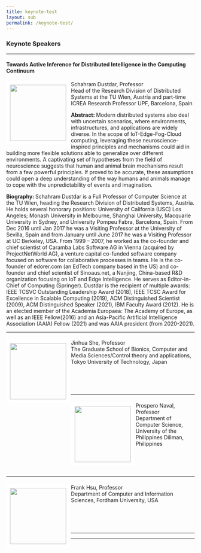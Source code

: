 ```yaml
---
title: keynote-test
layout: sub
permalink: /keynote-test/
---
```




<h3>Keynote Speakers</h3>
<hr/>

<h4>Towards Active Inference for Distributed Intelligence in the Computing Continuum</h4>
<img src="/2024/assets/images/speaker/schahram_dustdar.jpg" align="left" style="border:10px solid white" width="150">Schahram Dustdar, Professor
<br/>
Head of the Research Division of Distributed Systems at the TU Wien, Austria and part-time ICREA Research Professor UPF, Barcelona, Spain
<p>
<b>Abstract: </b> Modern distributed systems also deal with uncertain scenarios, where environments, infrastructures, and applications are widely diverse. In the scope of IoT-Edge-Fog-Cloud computing, leveraging these neuroscience-inspired principles and mechanisms could aid in building more flexible solutions able to generalize over different environments. A captivating set of hypotheses from the field of neuroscience suggests that human and animal brain mechanisms result from a few powerful principles. If proved to be accurate, these assumptions could open a deep understanding of the way humans and animals manage to cope with the unpredictability of events and imagination.
</p>
<p>
<b>Biography: </b> Schahram Dustdar is a Full Professor of Computer Science at the TU Wien, heading the Research Division of Distributed Systems, Austria. He holds several honorary positions: University of California (USC) Los Angeles; Monash University in Melbourne, Shanghai University, Macquarie University in Sydney, and University Pompeu Fabra, Barcelona, Spain. From Dec 2016 until Jan 2017 he was a Visiting Professor at the University of Sevilla, Spain and from January until June 2017 he was a Visiting Professor at UC Berkeley, USA. From 1999 – 2007, he worked as the co-founder and chief scientist of Caramba Labs Software AG in Vienna (acquired by ProjectNetWorld AG), a venture capital co-funded software company focused on software for collaborative processes in teams. He is the co-founder of edorer.com (an EdTech company based in the US) and co-founder and chief scientist of Sinoaus.net, a Nanjing, China-based R&D organization focusing on IoT and Edge Intelligence. He serves as Editor-in-Chief of Computing (Springer). Dustdar is the recipient of multiple awards: IEEE TCSVC Outstanding Leadership Award (2018), IEEE TCSC Award for Excellence in Scalable Computing (2019), ACM Distinguished Scientist (2009), ACM Distinguished Speaker (2021), IBM Faculty Award (2012). He is an elected member of the Academia Europaea: The Academy of Europe, as well as an IEEE Fellow(2016) and an Asia-Pacific Artificial Intelligence Association (AAIA) Fellow (2021) and was AAIA president (from 2020-2021).
</p>
<hr/>

<h4></h4>
<img src="/2024/assets/images/speaker/jinhua_she.jpg" align="left" style="border:10px solid white" width="150">Jinhua She, Professor
<br/>
The Graduate School of Bionics, Computer and Media Sciences/Control theory and applications, Tokyo University of Technology, Japan
<p>
</p>
<br/>
<br/>
<br/>
<hr/>


<h4></h4>
<img src="/2024/assets/images/speaker/prospero_naval.jpg" align="left" style="border:10px solid white" width="150">Prospero Naval, Professor
<br/>
Department of Computer Science, University of the Philippines Diliman, Philippines
<p>
</p>
<br/>
<br/>
<br/>
<hr/>


<h4></h4>
<img src="/2024/assets/images/speaker/frank_hsu.jpg" align="left" style="border:10px solid white" width="150">Frank Hsu, Professor
<br/>
Department of Computer and Information Sciences, Fordham University, USA
<p>
</p>
<br/>
<br/>
<br/>
<hr/>

<hr/> 
